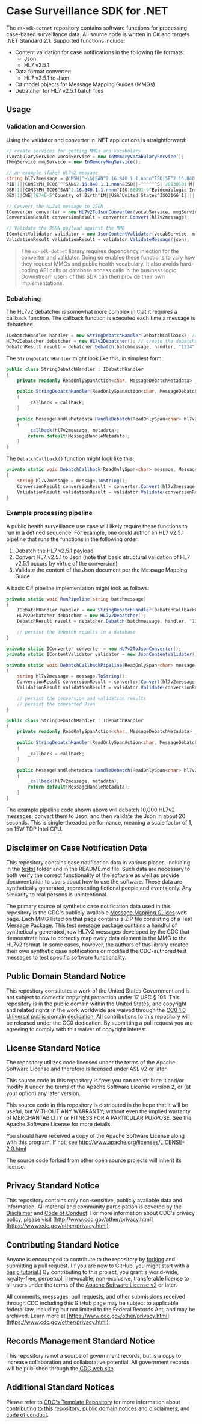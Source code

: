 # Case Surveillance SDK for .NET

The `cs-sdk-dotnet` repository contains software functions for processing case-based surveillance data. All source code is written in C# and targets .NET Standard 2.1. Supported functions include:

- Content validation for case notifications in the following file formats:
    - Json
    - HL7 v2.5.1
- Data format converter:
    - HL7 v2.5.1 to Json
- C# model objects for Message Mapping Guides (MMGs)
- Debatcher for HL7 v2.5.1 batch files

## Usage

### Validation and Conversion
Using the validator and converter in .NET applications is straightforward:

```csharp
// create services for getting MMGs and vocabulary
IVocabularyService vocabService = new InMemoryVocabularyService();
IMmgService mmgService = new InMemoryMmgService();

// an example (fake) HL7v2 message
string hl7v2message = @"MSH|^~\&|SAN^2.16.840.1.1.nnnn^ISO|SF^2.16.840.1.1.nnnn^ISO|PHINCDS^2.16.840.1.1.4.3.2.10^ISO|PHIN^2.16.840.1.1^ISO|20141225120030.1234-0500||ORU^R01^ORU_R01|CONSYPH_V1_0_TM_TC06|T|2.5.1|||||||||NOTF_ORU_v3.0^PHINProfileID^2.16.840.1.1.4.10.3^ISO~Generic_MMG_V2.0^PHINMsgMapID^2.16.840.1.1.4.10.4^ISO~CongenitalSyphilis_MMG_V1.0^PHINMsgMapID^2.16.840.1.1.4.10.4^ISO
PID|1||CONSYPH_TC06^^^SAN&2.16.840.1.1.nnnn&ISO||~^^^^^^S||20130101|M||2054-5^Black or African American^CDCREC|^^^22^71292^^^^22073|||||||||||2186-5^Not Hispanic or Latino^CDCREC
OBR|1||CONSYPH_TC06^SAN^2.16.840.1.1.nnnn^ISO|68991-9^Epidemiologic Information^LN|||20131031170100|||||||||||||||20131031170100|||F||||||10316^Syphilis, Congenital^NND
OBX|1|CWE|78746-5^Country of Birth^LN||USA^United States^ISO3166_1||||||F";

// Convert the HL7v2 message to JSON
IConverter converter = new HL7v2ToJsonConverter(vocabService, mmgService);
ConversionResult conversionResult = converter.Convert(hl7v2message);

// Validate the JSON payload against the MMG
IContentValidator validator = new JsonContentValidator(vocabService, mmgService);
ValidationResult validationResult = validator.ValidateMessage(json);
```

> The `cs-sdk-dotnet` library requires dependency injection for the converter and validator. Doing so enables these functions to vary how they request MMGs and public health vocabulary. It also avoids hard-coding API calls or database access calls in the business logic. Downstream users of this SDK can then provide their own implementations.

### Debatching

The HL7v2 debatcher is somewhat more complex in that it requires a callback function. The callback function is executed each time a message is debatched.

```csharp
IDebatchHandler handler = new StringDebatchHandler(DebatchCallback); // DebatchCallback() is executed for every message in the batch
HL7v2Debatcher debatcher = new HL7v2Debatcher(); // create the debatcher
DebatchResult result = debatcher.Debatch(batchmessage, handler, "1234"); // run the debatching operation
```

The `StringDebatchHandler` might look like this, in simplest form:

```csharp
public class StringDebatchHandler : IDebatchHandler
{
    private readonly ReadOnlySpanAction<char, MessageDebatchMetadata> _callback;

    public StringDebatchHandler(ReadOnlySpanAction<char, MessageDebatchMetadata> callback)
    {
        _callback = callback;
    }

    public MessageHandleMetadata HandleDebatch(ReadOnlySpan<char> hl7v2message, MessageDebatchMetadata metadata)
    {
        _callback(hl7v2message, metadata);
        return default(MessageHandleMetadata);
    }
}
```

The `DebatchCallback()` function might look like this:

```csharp
private static void DebatchCallback(ReadOnlySpan<char> message, MessageDebatchMetadata metadata)
{
    string hl7v2message = message.ToString();
    ConversionResult conversionResult = converter.Convert(hl7v2message, metadata.TransactionId);
    ValidationResult validationResult = validator.Validate(conversionResult.Content, metadata.TransactionId);
}
```

### Example processing pipeline

A public health surveillance use case will likely require these functions to run in a defined sequence. For example, one could author an HL7 v2.5.1 pipeline that runs the functions in the following order:

1. Debatch the HL7 v2.5.1 payload
2. Convert HL7 v2.5.1 to Json (note that basic structural validation of HL7 v2.5.1 occurs by virtue of the conversion)
3. Validate the content of the Json document per the Message Mapping Guide

A basic C# pipeline implementation might look as follows:

```cs
private static void RunPipeline(string batchmessage)
{
    IDebatchHandler handler = new StringDebatchHandler(DebatchCallbackPipeline);
    HL7v2Debatcher debatcher = new HL7v2Debatcher();
    DebatchResult result = debatcher.Debatch(batchmessage, handler, "1234");

    // persist the debatch results in a database
}

private static IConverter converter = new HL7v2ToJsonConverter();
private static IContentValidator validator = new JsonContentValidator();

private static void DebatchCallbackPipeline(ReadOnlySpan<char> message, MessageDebatchMetadata metadata)
{
    string hl7v2message = message.ToString();
    ConversionResult conversionResult = converter.Convert(hl7v2message, metadata.TransactionId);
    ValidationResult validationResult = validator.Validate(conversionResult.Content, metadata.TransactionId);

    // persist the conversion and validation results
    // persist the converted Json
}

public class StringDebatchHandler : IDebatchHandler
{
    private readonly ReadOnlySpanAction<char, MessageDebatchMetadata> _callback;

    public StringDebatchHandler(ReadOnlySpanAction<char, MessageDebatchMetadata> callback)
    {
        _callback = callback;
    }

    public MessageHandleMetadata HandleDebatch(ReadOnlySpan<char> hl7v2message, MessageDebatchMetadata metadata)
    {
        _callback(hl7v2message, metadata);
        return default(MessageHandleMetadata);
    }
}
```

The example pipeline code shown above will debatch 10,000 HL7v2 messages, convert them to Json, and then validate the Json in about 20 seconds. This is single-threaded performance, meaning a scale factor of 1, on 15W TDP Intel CPU.

## Disclaimer on Case Notification Data

This repository contains case notification data in various places, including in the [tests/](tests/) folder and in the README.md file. Such data are necessary to both verify the correct functionality of the software as well as provide documentation to users about how to use the software. These data are synthetically generated, representing fictional people and events only. Any similarity to real persons is unintentional.

The primary source of synthetic case notification data used in this repository is the CDC's publicly-available [Message Mapping Guides](https://ndc.services.cdc.gov/message-mapping-guides/) web page. Each MMG listed on that page contains a ZIP file consisting of a Test Message Package. This test message package contains a handful of synthetically generated, raw HL7v2 messages developed by the CDC that demonstrate how to correctly map every data element in the MMG to the HL7v2 format. In some cases, however, the authors of this library created their own synthetic case notifications or modified the CDC-authored test messages to test specific software functionality.

## Public Domain Standard Notice
This repository constitutes a work of the United States Government and is not
subject to domestic copyright protection under 17 USC § 105. This repository is in
the public domain within the United States, and copyright and related rights in
the work worldwide are waived through the [CC0 1.0 Universal public domain dedication](https://creativecommons.org/publicdomain/zero/1.0/).
All contributions to this repository will be released under the CC0 dedication. By
submitting a pull request you are agreeing to comply with this waiver of
copyright interest.

## License Standard Notice
The repository utilizes code licensed under the terms of the Apache Software
License and therefore is licensed under ASL v2 or later.

This source code in this repository is free: you can redistribute it and/or modify it under
the terms of the Apache Software License version 2, or (at your option) any
later version.

This source code in this repository is distributed in the hope that it will be useful, but WITHOUT ANY
WARRANTY; without even the implied warranty of MERCHANTABILITY or FITNESS FOR A
PARTICULAR PURPOSE. See the Apache Software License for more details.

You should have received a copy of the Apache Software License along with this
program. If not, see http://www.apache.org/licenses/LICENSE-2.0.html

The source code forked from other open source projects will inherit its license.

## Privacy Standard Notice
This repository contains only non-sensitive, publicly available data and
information. All material and community participation is covered by the
[Disclaimer](https://github.com/CDCgov/template/blob/master/DISCLAIMER.md)
and [Code of Conduct](https://github.com/CDCgov/template/blob/master/code-of-conduct.md).
For more information about CDC's privacy policy, please visit [http://www.cdc.gov/other/privacy.html](https://www.cdc.gov/other/privacy.html).

## Contributing Standard Notice
Anyone is encouraged to contribute to the repository by [forking](https://help.github.com/articles/fork-a-repo)
and submitting a pull request. (If you are new to GitHub, you might start with a
[basic tutorial](https://help.github.com/articles/set-up-git).) By contributing
to this project, you grant a world-wide, royalty-free, perpetual, irrevocable,
non-exclusive, transferable license to all users under the terms of the
[Apache Software License v2](https://www.apache.org/licenses/LICENSE-2.0.html) or
later.

All comments, messages, pull requests, and other submissions received through
CDC including this GitHub page may be subject to applicable federal law, including but not limited to the Federal Records Act, and may be archived. Learn more at [https://www.cdc.gov/other/privacy.html](https://www.cdc.gov/other/privacy.html).

## Records Management Standard Notice
This repository is not a source of government records, but is a copy to increase
collaboration and collaborative potential. All government records will be
published through the [CDC web site](https://www.cdc.gov).

## Additional Standard Notices
Please refer to [CDC's Template Repository](https://github.com/CDCgov/template)
for more information about [contributing to this repository](https://github.com/CDCgov/template/blob/master/CONTRIBUTING.md),
[public domain notices and disclaimers](https://github.com/CDCgov/template/blob/master/DISCLAIMER.md),
and [code of conduct](https://github.com/CDCgov/template/blob/master/code-of-conduct.md).